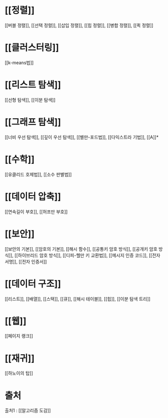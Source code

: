 # [[정렬]]
[[버블 정렬]], [[선택 정렬]], [[삽입 정렬]], [[힙 정렬]], [[병합 정렬]], [[퀵 정렬]]
# [[클러스터링]]
[[k-means법]]
# [[리스트 탐색]]
[[선형 탐색]], [[이분 탐색]]
# [[그래프 탐색]]
[[너비 우선 탐색]], [[깊이 우선 탐색]], [[벨만-포드법]], [[다익스트라 기법]], [[A]]*
# [[수학]]
[[유클리드 호제법]], [[소수 판별법]]
# [[데이터 압축]]
[[연속길이 부호]], [[허프만 부호]]
# [[보안]]
[[보안의 기본]], [[암호의 기본]], [[해시 함수]], [[공통키 암호 방식]], [[공개키 암호 방식]], [[하이브리드 암호 방식]], [[디피-헬만 키 교환법]], [[메시지 인증 코드]], [[전자 서명]], [[전자 인증서]]
# [[데이터 구조]]
[[리스트]], [[배열]], [[스택]], [[큐]], [[해시 테이블]], [[힙]], [[이분 탐색 트리]]
# [[웹]]
[[페이지 랭크]]
# [[재귀]]
[[하노이의 탑]]

# 출처
출처1 : [[알고리즘 도감]]
